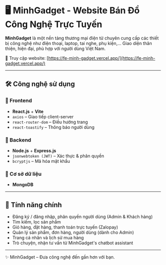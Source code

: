 # 🖥️ MinhGadget - Website Bán Đồ Công Nghệ Trực Tuyến

**MinhGadget** là một nền tảng thương mại điện tử chuyên cung cấp các thiết bị công nghệ như điện thoại, laptop, tai nghe, phụ kiện,... Giao diện thân thiện, hiện đại, phù hợp với người dùng Việt Nam.

🔗 Truy cập website: [https://fe-minh-gadget.vercel.app/](https://fe-minh-gadget.vercel.app/)

---

## 🛠 Công nghệ sử dụng

### 🔹 Frontend
- **React.js** + **Vite**
- `axios` – Giao tiếp client-server  
- `react-router-dom` – Điều hướng trang  
- `react-toastify` – Thông báo người dùng

### 🔹 Backend
- **Node.js** + **Express.js**
- `jsonwebtoken (JWT)` – Xác thực & phân quyền  
- `bcryptjs` – Mã hóa mật khẩu  

### 🔹 Cơ sở dữ liệu
- **MongoDB**

---

## 🔑 Tính năng chính

- Đăng ký / đăng nhập, phân quyền người dùng (Admin & Khách hàng)
- Tìm kiếm, lọc sản phẩm
- Giỏ hàng, đặt hàng, thanh toán trực tuyến (Zalopay)
- Quản lý sản phẩm, đơn hàng, người dùng (dành cho Admin)
- Trang cá nhân và lịch sử mua hàng
- Trò chuyện, nhận tư vấn từ MinhGadget's chatbot assistant
---

✨ MinhGadget – Đưa công nghệ đến gần hơn với bạn.

